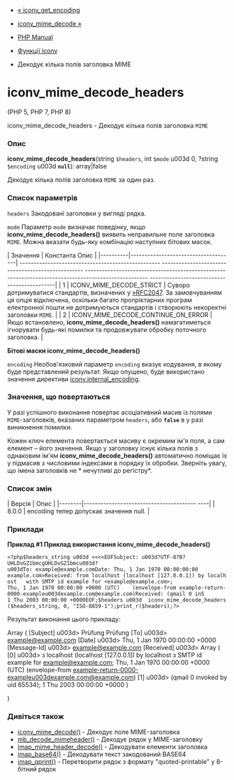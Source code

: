 - [« iconv_get_encoding](function.iconv-get-encoding.md)
- [iconv_mime_decode »](function.iconv-mime-decode.md)

- [PHP Manual](index.md)
- [Функції iconv](ref.iconv.md)
- Декодує кілька полів заголовка MIME

# iconv_mime_decode_headers

(PHP 5, PHP 7, PHP 8)

iconv_mime_decode_headers - Декодує кілька полів заголовка `MIME`

### Опис

**iconv_mime_decode_headers**(string `$headers`, int `$mode` u003d 0,
?string `$encoding` u003d **`null`**): array\|false

Декодує кілька полів заголовка `MIME` за один раз.

### Список параметрів

`headers`
Закодовані заголовки у вигляді рядка.

`mode`
Параметр `mode` визначає поведінку, якщо
**iconv_mime_decode_headers()** виявить неправильне поле заголовка
`MIME`. Можна вказати будь-яку комбінацію наступних бітових масок.

| Значення | Константа Опис |
|----------|-------------------------------------| -------------------------------------------------- -------------------------------------------------- -------------------------------------------------- -------------------------------------------------- --------------------------------------------|
| 1 | ICONV_MIME_DECODE_STRICT | Суворо дотримуватися стандартів, визначених у [»RFC2047](http://www.faqs.org/rfcs/rfc2047). За замовчуванням ця опція відключена, оскільки багато пропрієтарних програм електронної пошти не дотримуються стандартів і створюють некоректні заголовки `MIME`. |
| 2 | ICONV_MIME_DECODE_CONTINUE_ON_ERROR | Якщо встановлено, **iconv_mime_decode_headers()** намагатиметься ігнорувати будь-які помилки та продовжувати обробку поточного заголовка. |

**Бітові маски **iconv_mime_decode_headers()****

`encoding`
Необов'язковий параметр `encoding` вказує кодування, в якому буде
представлений результат. Якщо опущено, буде використано значення
директиви [iconv.internal_encoding](iconv.configuration.md).

### Значення, що повертаються

У разі успішного виконання повертає асоціативний масив із полями
`MIME`-заголовків, вказаних параметром `headers`, або **`false`** в
у разі виникнення помилки.

Кожен ключ елемента повертається масиву є окремим
ім'я поля, а сам елемент – його значення. Якщо у заголовку існує
кілька полів з однаковим ім'ям **iconv_mime_decode_headers()**
автоматично поміщає їх у підмасив з числовими індексами в порядку їх
обробки. Зверніть увагу, що імена заголовків не * нечутливі до
регістру*.

### Список змін

| Версія | Опис |
|--------|---------------------------------------- ----|
| 8.0.0 | encoding тепер допускає значення null. |

### Приклади

**Приклад #1 Приклад використання **iconv_mime_decode_headers()****

` <?php$headers_string u003d <<<<EOFSubject: u003d?UTF-8?B?UHLDvGZ1bmcgUHLDvGZ1bmcu003d?u003dTo: example@example.comDate: Thu, 1 Jan 1970 00:00:00:00 example.com>Received: from localhost (localhost [127.0.0.1]) by localhost   with SMTP id example for <example@example.com>; Thu, 1 Jan 1970 00:00:00 +0000 (UTC)    (envelope-from example-return-0000-exampleu003dexample.com@example.com)Received: (qmail 0 in5 1 Thu 2003 00:00:00 +0000EOF;$headers u003d  iconv_mime_decode_headers($headers_string, 0, "ISO-8859-1");print_r($headers);?> `

Результат виконання цього прикладу:

Array
(
[Subject] u003d> Prüfung Prüfung
[To] u003d> example@example.com
[Date] u003d> Thu, 1 Jan 1970 00:00:00 +0000
[Message-Id] u003d> <example@example.com>
[Received] u003d> Array
(
[0] u003d> з localhost (localhost [127.0.0.1]) by localhost з SMTP id example for <example@example.com>; Thu, 1 Jan 1970 00:00:00 +0000 (UTC) (envelope-from example-return-0000-exampleu003dexample.com@example.com)
[1] u003d> (qmail 0 invoked by uid 65534); 1 Thu 2003 00:00:00 +0000
)

)

### Дивіться також

- [iconv_mime_decode()](function.iconv-mime-decode.md) - Декодує
поле MIME-заголовка
- [mb_decode_mimeheader()](function.mb-decode-mimeheader.md) -
Декодує рядок у MIME-заголовку
- [imap_mime_header_decode()](function.imap-mime-header-decode.md) -
Декодувати елементи заголовка
- [imap_base64()](function.imap-base64.md) - Декодувати текст
закодований BASE64
- [imap_qprint()](function.imap-qprint.md) - Перетворити рядок з
формату "quoted-printable" у 8-бітний рядок
